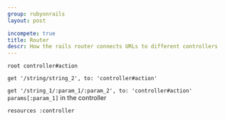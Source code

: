```yaml
---
group: rubyonrails
layout: post

incompete: true
title: Router
descr: How the rails router connects URLs to different controllers
---
```


`root controller#action`

`get '/string/string_2', to: 'controller#action'`

`get '/string_1/:param_1/:param_2', to: 'controller#action'`
`params[:param_1]` in the controller

`resources :controller`
